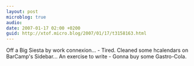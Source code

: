 ```yaml
---
layout: post
microblog: true
audio: 
date: 2007-01-17 02:00 +0200
guid: http://xtof.micro.blog/2007/01/17/t3158163.html
---
```

Off a Big Siesta by work connexion... - Tired. Cleaned some hcalendars on BarCamp's Sidebar... An exercise to write - Gonna buy some Gastro-Cola. 
